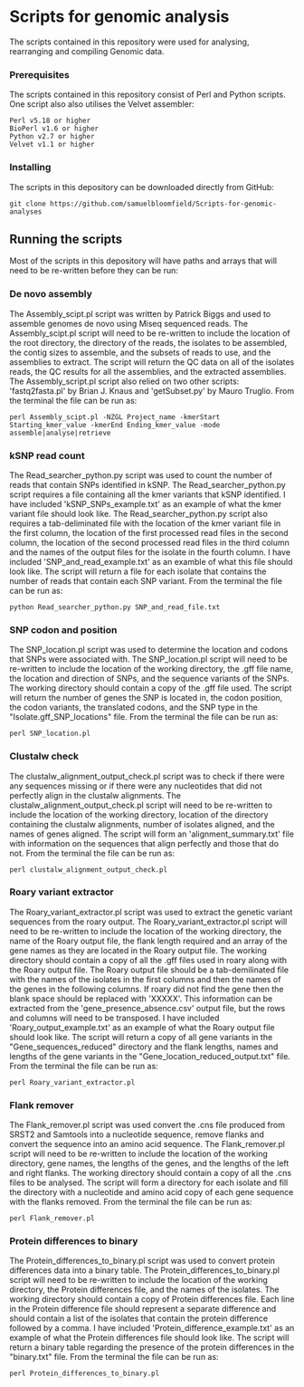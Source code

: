 # Scripts for genomic analysis

The scripts contained in this repository were used for analysing, rearranging and compiling Genomic data. 


### Prerequisites

The scripts contained in this repository consist of Perl and Python scripts. One script also also utilises the Velvet assembler:

```
Perl v5.18 or higher
BioPerl v1.6 or higher
Python v2.7 or higher
Velvet v1.1 or higher
```

### Installing

The scripts in this depository can be downloaded directly from GitHub:


```
git clone https://github.com/samuelbloomfield/Scripts-for-genomic-analyses
```


## Running the scripts

Most of the scripts in this depository will have paths and arrays that will need to be re-written before they can be run:


### De novo assembly

The Assembly_scipt.pl script was written by Patrick Biggs and used to assemble genomes de novo using Miseq sequenced reads. 
The Assembly_scipt.pl script will need to be re-written to include the location of the root directory, the directory of the reads, the isolates to be assembled, the contig sizes to assemble, and the subsets of reads to use, and the assemblies to extract.
The script will return the QC data on all of the isolates reads, the QC results for all the assemblies, and the extracted assemblies.
The Assembly_script.pl script also relied on two other scripts: 'fastq2fasta.pl' by Brian J. Knaus and 'getSubset.py' by Mauro Truglio.
From the terminal the file can be run as:

```
perl Assembly_scipt.pl -NZGL Project_name -kmerStart Starting_kmer_value -kmerEnd Ending_kmer_value -mode assemble|analyse|retrieve
```


### kSNP read count

The Read_searcher_python.py script was used to count the number of reads that contain SNPs identified in kSNP.
The Read_searcher_python.py script requires a file containing all the kmer variants that kSNP identified. I have included 'kSNP_SNPs_example.txt' as an example of what the kmer variant file should look like.
The Read_searcher_python.py script also requires a tab-deliminated file with the location of the kmer variant file in the first column, the location of the first processed read files in the second column, the location of the second processed read files in the third column and the names of the output files for the isolate in the fourth column. I have included 'SNP_and_read_example.txt' as an examble of what this file should look like.
The script will return a file for each isolate that contains the number of reads that contain each SNP variant.
From the terminal the file can be run as:

```
python Read_searcher_python.py SNP_and_read_file.txt
```

### SNP codon and position

The SNP_location.pl script was used to determine the location and codons that SNPs were associated with.
The SNP_location.pl script will need to be re-written to include the location of the working directory, the .gff file name, the location and direction of SNPs, and the sequence variants of the SNPs.
The working directory should contain a copy of the .gff file used.
The script will return the number of genes the SNP is located in, the codon position, the codon variants, the translated codons, and the SNP type in the "Isolate.gff_SNP_locations" file.
From the terminal the file can be run as:

```
perl SNP_location.pl
```


### Clustalw check

The clustalw_alignment_output_check.pl script was to check if there were any sequences missing or if there were any nucleotides that did not perfectly align in the clustalw alignments.
The clustalw_alignment_output_check.pl script will need to be re-written to include the location of the working directory, location of the directory containing the clustalw alignments, number of isolates aligned, and the names of genes aligned.
The script will form an 'alignment_summary.txt' file with information on the sequences that align perfectly and those that do not. 
From the terminal the file can be run as:

```
perl clustalw_alignment_output_check.pl
```

### Roary variant extractor

The Roary_variant_extractor.pl script was used to extract the genetic variant sequences from the roary output. 
The Roary_variant_extractor.pl script will need to be re-written to include the location of the working directory, the name of the Roary output file, the flank length required and an array of the gene names as they are located in the Roary output file.
The working directory should contain a copy of all the .gff files used in roary along with the Roary output file.
The Roary output file should be a tab-demilinated file with the names of the isolates in the first columns and then the names of the genes in the following columns. If roary did not find the gene then the blank space should be replaced with 'XXXXX'. This information can be extracted from the 'gene_presence_absence.csv' output file, but the rows and columns will need to be transposed. I have included 'Roary_output_example.txt' as an example of what the Roary output file should look like.
The script will return a copy of all gene variants in the "Gene_sequences_reduced" directory and the flank lengths, names and lengths of the gene variants in the "Gene_location_reduced_output.txt" file.
From the terminal the file can be run as:

```
perl Roary_variant_extractor.pl
```

### Flank remover

The Flank_remover.pl script was used convert the .cns file produced from SRST2 and Samtools into a nucleotide sequence, remove flanks and convert the sequence into an amino acid sequence.
The Flank_remover.pl script will need to be re-written to include the location of the working directory, gene names, the lengths of the genes, and the lengths of the left and right flanks.
The working directory should contain a copy of all the .cns files to be analysed.
The script will form a directory for each isolate and fill the directory with a nucleotide and amino acid copy of each gene sequence with the flanks removed. 
From the terminal the file can be run as:

```
perl Flank_remover.pl
```

### Protein differences to binary

The Protein_differences_to_binary.pl script was used to convert protein differences data into a binary table.
The Protein_differences_to_binary.pl script will need to be re-written to include the location of the working directory, the Protein differences file, and the names of the isolates.
The working directory should contain a copy of Protein differences file.
Each line in the Protein difference file should represent a separate difference and should contain a list of the isolates that contain the protein difference followed by a comma. I have included 'Protein_difference_example.txt' as an example of what the Protein differences file should look like.
The script will return a binary table regarding the presence of the protein differences in the "binary.txt" file.
From the terminal the file can be run as:

```
perl Protein_differences_to_binary.pl
```
